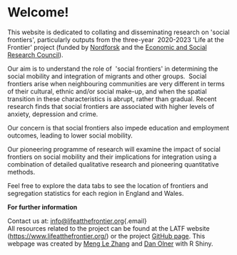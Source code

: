 # Welcome!

This website is dedicated to collating and disseminating research on 'social frontiers', particularly outputs from the three-year  2020-2023 'Life at the Frontier' project (funded by [Nordforsk](https://www.nordforsk.org/) and the [Economic and Social Research Council](https://esrc.ukri.org/)). 

Our aim is to understand the role of  'social frontiers' in determining the social mobility and integration of migrants and other groups.  Social frontiers arise when neighbouring communities are very different in terms of their cultural, ethnic and/or social make-up, and when the spatial transition in these characteristics is abrupt, rather than gradual. Recent research finds that social frontiers are associated with higher levels of anxiety, depression and crime. 

Our concern is that social frontiers also impede education and employment outcomes, leading to lower social mobility. 

Our pioneering programme of research will examine the impact of social frontiers on social mobility and their implications for integration using a combination of detailed qualitative research and pioneering quantitative methods.

Feel free to explore the data tabs to see the location of frontiers and segregation statistics for each region in England and Wales.

**For further information**

Contact us at: [info\@lifeatthefrontier.org](mailto:info@lifeatthefrontier.org){.email}\
All resources related to the project can be found at the LATF website (<https://www.lifeatthefrontier.org/>) or the project [GitHub page](https://github.com/life-at-the-frontier). This webpage was created by [Meng Le Zhang](meng_le.zhang@sheffield.ac.uk) and [Dan Olner](d.olner@sheffield.ac.uk) with R Shiny.
